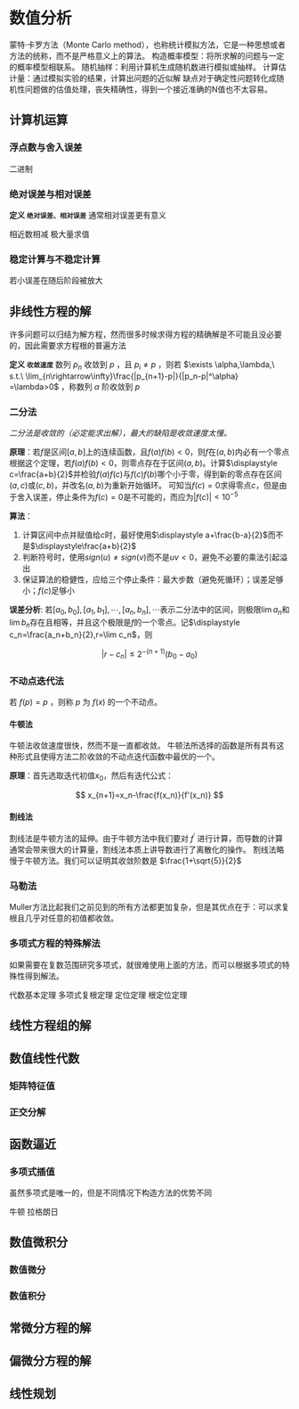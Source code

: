 # 数值分析

蒙特·卡罗方法（Monte Carlo method），也称统计模拟方法，它是一种思想或者方法的统称，而不是严格意义上的算法。
构造概率模型：将所求解的问题与一定的概率模型相联系。
随机抽样：利用计算机生成随机数进行模拟或抽样。
计算估计量：通过模拟实验的结果，计算出问题的近似解
缺点对于确定性问题转化成随机性问题做的估值处理，丧失精确性，得到一个接近准确的N值也不太容易。

## 计算机运算

### 浮点数与舍入误差

二进制

### 绝对误差与相对误差

**定义 `绝对误差、相对误差`**
通常相对误差更有意义

相近数相减
极大量求值

### 稳定计算与不稳定计算

若小误差在随后阶段被放大

## 非线性方程的解

许多问题可以归结为解方程，然而很多时候求得方程的精确解是不可能且没必要的，因此需要求方程根的普遍方法

**定义 `收敛速度`** 数列 $p_n$ 收敛到 $p$ ，且 $p_i\neq p$ ，则若 $\exists \alpha,\lambda,\ s.t.\ \lim_{n\rightarrow\infty}\frac{|p_{n+1}-p|}{|p_n-p|^\alpha} =\lambda>0$ ，称数列 $\alpha$ 阶收敛到 $p$

### 二分法

*二分法是收敛的（必定能求出解），最大的缺陷是收敛速度太慢。*

**原理**：若$f$是区间$[a,b]$上的连续函数，且$f(a)f(b)<0$，则$f$在$(a,b)$内必有一个零点
根据这个定理，若$f(a)f(b)<0$，则零点存在于区间$(a,b)$。计算$\displaystyle c=\frac{a+b}{2}$并检验$f(a)f(c)$与$f(c)f(b)$哪个小于零，得到新的零点存在区间$(a,c)$或$(c,b)$，并改名$(a,b)$为重新开始循环。
可知当$f(c)=0$求得零点$c$，但是由于舍入误差，停止条件为$f(c)=0$是不可能的，而应为$|f(c)|<10^{-5}$

**算法**：

1. 计算区间中点并赋值给$c$时，最好使用$\displaystyle a+\frac{b-a}{2}$而不是$\displaystyle\frac{a+b}{2}$
2. 判断符号时，使用$sign(u)\neq sign(v)$而不是$uv<0$，避免不必要的乘法引起溢出
3. 保证算法的稳健性，应给三个停止条件：最大步数（避免死循环）；误差足够小；$f(c)$足够小

**误差分析**:
若$[a_0,b_0],[a_1,b_1],\cdots,[a_n,b_n],\cdots$表示二分法中的区间，则极限$\lim a_n$和$\lim b_n$存在且相等，并且这个极限是$f$的一个零点。记$\displaystyle c_n=\frac{a_n+b_n}{2},r=\lim c_n$，则

$$
|r-c_n|\leqslant 2^{-(n+1)}(b_0-a_0)
$$

### 不动点迭代法

若 $f(p)=p$ ，则称 $p$ 为 $f(x)$ 的一个不动点。

#### 牛顿法

牛顿法收敛速度很快，然而不是一直都收敛。
牛顿法所选择的函数是所有具有这种形式且使得方法二阶收敛的不动点迭代函数中最优的一个。

**原理**：首先选取迭代初值$x_0$，然后有迭代公式：

$$
x_{n+1}=x_n-\frac{f(x_n)}{f'(x_n)}
$$

#### 割线法

割线法是牛顿方法的延伸。由于牛顿方法中我们要对 $f^{'}$ 进行计算，而导数的计算通常会带来很大的计算量，割线法本质上讲导数进行了离散化的操作。
割线法略慢于牛顿方法。我们可以证明其收敛阶数是 $\frac{1+\sqrt{5}}{2}$

### 马勒法

Muller方法比起我们之前见到的所有方法都更加复杂，但是其优点在于：可以求复根且几乎对任意的初值都收敛。

### 多项式方程的特殊解法

如果需要在复数范围研究多项式，就很难使用上面的方法，而可以根据多项式的特殊性得到解法。

代数基本定理
多项式复根定理
定位定理
根定位定理

## 线性方程组的解

## 数值线性代数

### 矩阵特征值

### 正交分解

## 函数逼近

### 多项式插值

虽然多项式是唯一的，但是不同情况下构造方法的优势不同

牛顿
拉格朗日

## 数值微积分

### 数值微分

### 数值积分

## 常微分方程的解

## 偏微分方程的解

## 线性规划

